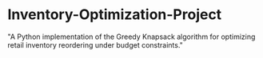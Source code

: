 # Inventory-Optimization-Project
"A Python implementation of the Greedy Knapsack algorithm for optimizing retail inventory reordering under budget constraints."
